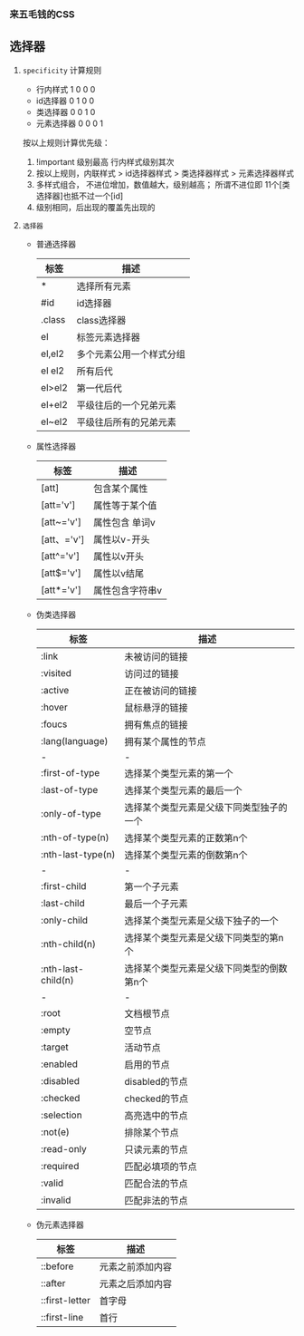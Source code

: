 ### 来五毛钱的CSS

##	选择器 

1. `specificity` 计算规则 
	- 行内样式    1 0 0 0 
	- id选择器    0 1 0 0
	- 类选择器    0 0 1 0
	- 元素选择器  0 0 0 1
	
	按以上规则计算优先级： 
	1. !important 级别最高  行内样式级别其次
	2. 按以上规则，内联样式  > id选择器样式 > 类选择器样式 > 元素选择器样式
	3. 多样式组合， 不进位增加，数值越大，级别越高； 所谓不进位即 11个[类选择器]也抵不过一个[id]
	4. 级别相同，后出现的覆盖先出现的
	
2. `选择器`
	- 普通选择器
	
		标签|描述
		-|-
		*|选择所有元素
		#id|id选择器
		.class|class选择器
		el|标签元素选择器
		el,el2| 多个元素公用一个样式分组
		el el2 | 所有后代
		el>el2 | 第一代后代
		el+el2 | 平级往后的一个兄弟元素
		el~el2 | 平级往后所有的兄弟元素
	
	- 属性选择器

		标签|描述
		-|-
		[att]| 包含某个属性
		[att='v'] |属性等于某个值
		[att~='v'] |属性包含 单词v
		[att、='v'] |属性以v-开头
		[att^='v'] |属性以v开头
		[att$='v'] |属性以v结尾
		[att*='v'] |属性包含字符串v

   - 伪类选择器

		标签|描述
		-|-
		:link| 未被访问的链接
		:visited|访问过的链接
		:active|正在被访问的链接
		:hover| 鼠标悬浮的链接
		:foucs| 拥有焦点的链接
		:lang(language)|拥有某个属性的节点
		-|-
		:first-of-type|选择某个类型元素的第一个
		:last-of-type|选择某个类型元素的最后一个
		:only-of-type|选择某个类型元素是父级下同类型独子的一个
		:nth-of-type(n)|选择某个类型元素的正数第n个
		:nth-last-type(n)|选择某个类型元素的倒数第n个
		-|-
		:first-child|第一个子元素
		:last-child|最后一个子元素
		:only-child|选择某个类型元素是父级下独子的一个
		:nth-child(n)|选择某个类型元素是父级下同类型的第n个
		:nth-last-child(n)|选择某个类型元素是父级下同类型的倒数第n个
		-|-
		:root|文档根节点
		:empty|空节点
		:target|活动节点
		:enabled|启用的节点
		:disabled|disabled的节点
		:checked|checked的节点
		:selection|高亮选中的节点
		:not(e)|排除某个节点
		:read-only|只读元素的节点
		:required|匹配必填项的节点
		:valid| 匹配合法的节点
		:invalid| 匹配非法的节点

   - 伪元素选择器
		
		标签|描述
		-|-
		::before|元素之前添加内容
		::after|元素之后添加内容
		::first-letter|首字母
		::first-line|首行
		
		
		